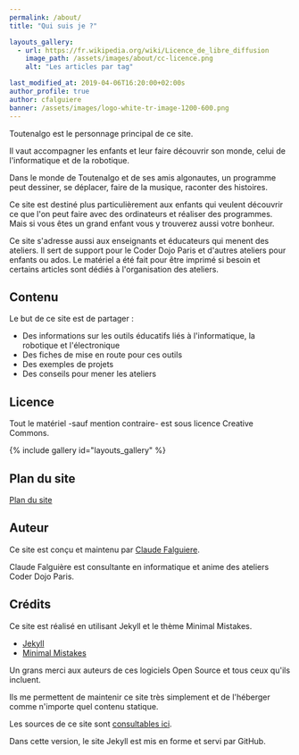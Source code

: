```yaml
---
permalink: /about/
title: "Qui suis je ?"

layouts_gallery:
  - url: https://fr.wikipedia.org/wiki/Licence_de_libre_diffusion
    image_path: /assets/images/about/cc-licence.png
    alt: "Les articles par tag"

last_modified_at: 2019-04-06T16:20:00+02:00s
author_profile: true
author: cfalguiere
banner: /assets/images/logo-white-tr-image-1200-600.png
---
```


Toutenalgo est le personnage principal de ce site.

Il vaut accompagner les enfants et leur faire découvrir son monde, celui de l'informatique et de la robotique.

Dans le monde de Toutenalgo et de ses amis algonautes, un programme peut dessiner, se déplacer, faire de la musique, raconter des histoires.

Ce site est destiné plus particulièrement aux enfants qui veulent découvrir ce que l'on peut faire avec des ordinateurs et réaliser des programmes. Mais si vous êtes un grand enfant vous y trouverez aussi votre bonheur.

Ce site s'adresse aussi aux enseignants et éducateurs qui menent des ateliers. Il sert de support pour le Coder Dojo Paris et d'autres ateliers pour enfants ou ados. Le matériel a été fait pour être imprimé si besoin et certains articles sont dédiés à l'organisation des ateliers.

## Contenu

Le but de ce site est de partager :
- Des informations sur les outils éducatifs liés à l'informatique, la robotique et l'électronique
- Des fiches de mise en route pour ces outils
- Des exemples de projets
- Des conseils pour mener les ateliers

## Licence

Tout le matériel -sauf mention contraire- est sous licence Creative Commons.

{% include gallery id="layouts_gallery" %}

## Plan du site

[Plan du site]({{site.baseurl}}/plan/)

## Auteur

Ce site est conçu et maintenu par [Claude Falguiere](https://cfalguiere.github.io/).

Claude Falguière est consultante en informatique et anime des ateliers Coder Dojo Paris.


## Crédits

Ce site est réalisé en utilisant Jekyll et le thème Minimal Mistakes.

- [Jekyll](https://jekyllrb.com/)
- [Minimal Mistakes](https://mmistakes.github.io/minimal-mistake)

Un grans merci aux auteurs de ces logiciels Open Source et tous ceux qu'ils incluent.

Ils me permettent de maintenir ce site très simplement et de l'héberger comme n'importe quel contenu statique.

Les sources de ce site sont [consultables ici](https://github.com/cfalguiere/le-petit-algonaute).

Dans cette version, le site Jekyll est mis en forme et servi par GitHub.


